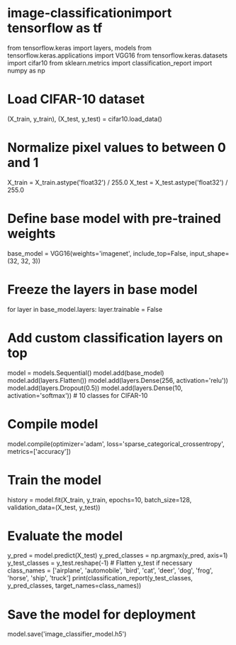 # image-classificationimport tensorflow as tf
from tensorflow.keras import layers, models
from tensorflow.keras.applications import VGG16
from tensorflow.keras.datasets import cifar10
from sklearn.metrics import classification_report
import numpy as np

# Load CIFAR-10 dataset
(X_train, y_train), (X_test, y_test) = cifar10.load_data()

# Normalize pixel values to between 0 and 1
X_train = X_train.astype('float32') / 255.0
X_test = X_test.astype('float32') / 255.0

# Define base model with pre-trained weights
base_model = VGG16(weights='imagenet', include_top=False, input_shape=(32, 32, 3))

# Freeze the layers in base model
for layer in base_model.layers:
    layer.trainable = False

# Add custom classification layers on top
model = models.Sequential()
model.add(base_model)
model.add(layers.Flatten())
model.add(layers.Dense(256, activation='relu'))
model.add(layers.Dropout(0.5))
model.add(layers.Dense(10, activation='softmax'))  # 10 classes for CIFAR-10

# Compile model
model.compile(optimizer='adam',
              loss='sparse_categorical_crossentropy',
              metrics=['accuracy'])

# Train the model
history = model.fit(X_train, y_train, epochs=10, batch_size=128, validation_data=(X_test, y_test))

# Evaluate the model
y_pred = model.predict(X_test)
y_pred_classes = np.argmax(y_pred, axis=1)
y_test_classes = y_test.reshape(-1)  # Flatten y_test if necessary
class_names = ['airplane', 'automobile', 'bird', 'cat', 'deer', 'dog', 'frog', 'horse', 'ship', 'truck']
print(classification_report(y_test_classes, y_pred_classes, target_names=class_names))

# Save the model for deployment
model.save('image_classifier_model.h5')
